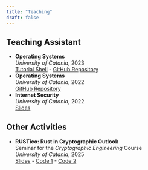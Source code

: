 ```yaml
---
title: "Teaching"
draft: false
---
```


## Teaching Assistant
- **Operating Systems**  
*University of Catania*, 2023  
[Tutorial Shell](./tutorial_shell.pdf) - [GitHub Repository](https://github.com/Herbrant/Tutorato-Sistemi-Operativi-2023)
- **Operating Systems**  
*University of Catania*, 2022  
[GitHub Repository](https://github.com/Herbrant/Tutorato-Sistemi-Operativi-2022)
- **Internet Security**  
*University of Catania*, 2022  
[Slides](./internet_security.pdf)


## Other Activities
- **RUSTico: Rust in Cryptographic Outlook**  
Seminar for the *Cryptographic Engineering* Course  
*University of Catania*, 2025  
[Slides](./rustico.pdf) - [Code 1](https://github.com/Herbrant/pke_rust) - [Code 2](https://github.com/Herbrant/ds_rust)